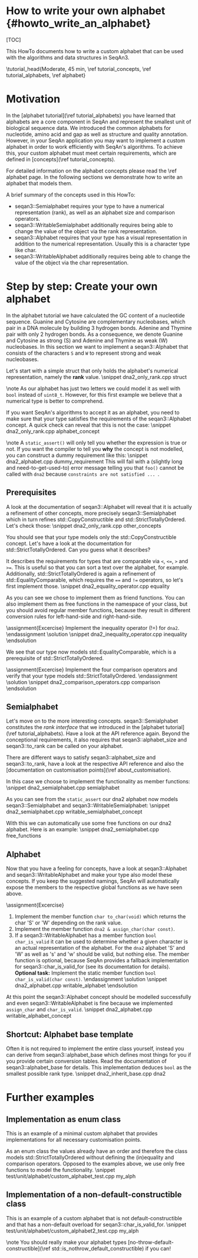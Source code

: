 # How to write your own alphabet {#howto_write_an_alphabet}

[TOC]

This HowTo documents how to write a custom alphabet that can be used with the algorithms and data structures in SeqAn3.

\tutorial_head{Moderate, 45 min, \ref tutorial_concepts\, \ref tutorial_alphabets, \ref alphabet}

# Motivation

In the [alphabet tutorial](\ref tutorial_alphabets) you have learned that alphabets are a core component in SeqAn
and represent the smallest unit of biological sequence data. We introduced the common alphabets for
nucleotide, amino acid and gap as well as structure and quality annotation.
However, in your SeqAn application you may want to implement a custom alphabet in order to work efficiently
with SeqAn's algorithms. To achieve this, your custom alphabet must meet certain requirements, which are defined
in [concepts](\ref tutorial_concepts).

For detailed information on the alphabet concepts please read the \ref alphabet page.
In the following sections we demonstrate how to write an alphabet that models them.

A brief summary of the concepts used in this HowTo:
- seqan3::Semialphabet requires your type to have a numerical representation (rank), as well as
  an alphabet size and comparison operators.
- seqan3::WritableSemialphabet additionally requires being able to change the value of the object
  via the rank representation.
- seqan3::Alphabet requires that your type has a visual representation in addition to the numerical representation.
  Usually this is a character type like char.
- seqan3::WritableAlphabet additionally requires being able to change the value of the object
  via the char representation.

# Step by step: Create your own alphabet

In the alphabet tutorial we have calculated the GC content of a nucleotide sequence.
Guanine and Cytosine are complementary nucleobases,
which pair in a DNA molecule by building 3 hydrogen bonds. Adenine and Thymine pair with only 2 hydrogen bonds.
As a consequence, we denote Guanine and Cytosine as strong (S) and Adenine and Thymine as weak (W) nucleobases.
In this section we want to implement a seqan3::Alphabet that consists of the characters `S` and `W` to represent
strong and weak nucleobases.

Let's start with a simple struct that only holds the alphabet's numerical representation, namely the **rank** value.
\snippet dna2_only_rank.cpp struct

\note
As our alphabet has just two letters we could model it as well with `bool` instead of `uint8_t`.
However, for this first example we believe that a numerical type is better to comprehend.

If you want SeqAn's algorithms to accept it as an alphabet, you need to make sure that your type
satisfies the requirements of the seqan3::Alphabet concept. A quick check can reveal that this is not the case:
\snippet dna2_only_rank.cpp alphabet_concept

\note
A `static_assert()` will only tell you whether the expression is true or not.
If you want the compiler to tell you **why** the concept is not modelled,
you can construct a dummy requirement like this:
\snippet dna2_alphabet.cpp dummy_requirement
This will fail with a (slightly long and need-to-get-used-to) error message telling you
that `foo()` cannot be called with `dna2` because `constraints are not satisfied ... `.

## Prerequisites

A look at the documentation of seqan3::Alphabet will reveal that it is actually a refinement of other concepts,
more precisely seqan3::Semialphabet which in turn refines std::CopyConstructible and std::StrictTotallyOrdered.
Let's check those:
\snippet dna2_only_rank.cpp other_concepts

You should see that your type models only the std::CopyConstructible concept.
Let's have a look at the documentation for std::StrictTotallyOrdered. Can you guess what it describes?

It describes the requirements for types that are comparable via `<`, `<=`, `>` and `>=`.
This is useful so that you can sort a text over the alphabet, for example.
Additionally, std::StrictTotallyOrdered is again a refinement of std::EqualityComparable,
which requires the `==` and `!=` operators, so let's first implement those.
\snippet dna2_equality_operator.cpp equality

As you can see we chose to implement them as friend functions. You can also implement them as free functions in the
namespace of your class, but you should avoid regular member functions, because they result in different conversion
rules for left-hand-side and right-hand-side.

\assignment{Excercise}
Implement the inequality operator (!=) for `dna2`.
\endassignment
\solution
\snippet dna2_inequality_operator.cpp inequality
\endsolution

We see that our type now models std::EqualityComparable, which is a prerequisite of std::StrictTotallyOrdered.

\assignment{Excercise}
Implement the four comparison operators and verify that your type models std::StrictTotallyOrdered.
\endassignment
\solution
\snippet dna2_comparison_operators.cpp comparison
\endsolution

## Semialphabet

Let's move on to the more interesting concepts. seqan3::Semialphabet constitutes the *rank interface*
that we introduced in the [alphabet tutorial](\ref tutorial_alphabets). Have a look at the API reference again.
Beyond the conceptional requirements, it also requires that seqan3::alphabet_size and seqan3::to_rank can be
called on your alphabet.

There are different ways to satisfy seqan3::alphabet_size and seqan3::to_rank, have a look at the respective API
reference and also the [documentation on customisation points](\ref about_customisation).

In this case we choose to implement the functionality as member functions:
\snippet dna2_semialphabet.cpp semialphabet

As you can see from the `static_assert` our dna2 alphabet now models seqan3::Semialphabet and
seqan3::WritableSemialphabet:
\snippet dna2_semialphabet.cpp writable_semialphabet_concept

With this we can automatically use some free functions on our dna2 alphabet. Here is an example:
\snippet dna2_semialphabet.cpp free_functions

## Alphabet

Now that you have a feeling for concepts, have a look at seqan3::Alphabet and seqan3::WritableAlphabet and make
your type also model these concepts. If you keep the suggested namings, SeqAn will automatically
expose the members to the respective global functions as we have seen above.

\assignment{Excercise}
1. Implement the member function `char to_char(void)` which returns the char 'S' or 'W' depending on the rank value.
2. Implement the member function `dna2 & assign_char(char const)`.
3. If a seqan3::WritableAlphabet has a member function `bool char_is_valid` it can be used to determine
   whether a given character is an actual representation of the alphabet. For the `dna2` alphabet 'S' and 'W'
   as well as 's' and 'w' should be valid, but nothing else. The member function is optional, because SeqAn provides
   a fallback implementation for seqan3::char_is_valid_for (see its documentation for details).
   <br>
   **Optional task:** Implement the static member function `bool char_is_valid(char const)`.
\endassignment
\solution
\snippet dna2_alphabet.cpp writable_alphabet
\endsolution

At this point the seqan3::Alphabet concept should be modelled successfully and even seqan3::WritableAlphabet 
is fine because we implemented `assign_char` and `char_is_valid`.
\snippet dna2_alphabet.cpp writable_alphabet_concept

## Shortcut: Alphabet base template

Often it is not required to implement the entire class yourself, instead you can derive from seqan3::alphabet_base
which defines most things for you if you provide certain conversion tables. Read the documentation of
seqan3::alphabet_base for details. This implementation deduces `bool` as the smallest possible rank type.
\snippet dna2_inherit_base.cpp dna2

# Further examples
## Implementation as enum class

This is an example of a minimal custom alphabet that provides implementations for all necessary customisation
points.

As an enum class the values already have an order and therefore the class models std::StrictTotallyOrdered
without defining the (in)equality and comparison operators. Opposed to the examples above, we use only free functions
to model the functionality.
\snippet test/unit/alphabet/custom_alphabet_test.cpp my_alph

## Implementation of a non-default-constructible class

This is an example of a custom alphabet that is not default-constructible and that has a non-default overload for
seqan3::char_is_valid_for.
\snippet test/unit/alphabet/custom_alphabet2_test.cpp my_alph

\note
You should really make your alphabet types [no-throw-default-constructible](\ref std::is_nothrow_default_constructible)
if you can!
